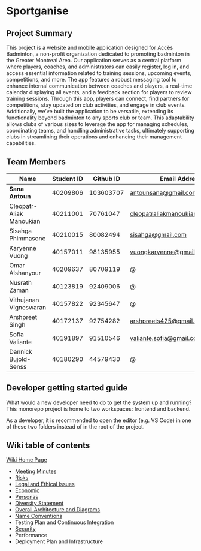 # Sportganise

## Project Summary
This project is a website and mobile application designed for Accès Badminton, a non-profit organization dedicated to promoting badminton in the Greater Montreal Area. Our application serves as a central platform where players, coaches, and administrators can easily register, log in, and access essential information related to training sessions, upcoming events, competitions, and more. The app features a robust messaging tool to enhance internal communication between coaches and players, a real-time calendar displaying all events, and a feedback section for players to review training sessions. Through this app, players can connect, find partners for competitions, stay updated on club activities, and engage in club events. Additionally, we’ve built the application to be versatile, extending its functionality beyond badminton to any sports club or team. This adaptability allows clubs of various sizes to leverage the app for managing schedules, coordinating teams, and handling administrative tasks, ultimately supporting clubs in streamlining their operations and enhancing their management capabilities.

## Team Members
| Name           | Student ID     | Github ID      | Email Address  |
|----------------|----------------|----------------|----------------|
| **Sana Antoun**| 40209806       | 103603707      | antounsana@gmail.com |
| Cleopatr-Aliak Manoukian  | 40211001  | 70761047  | cleopatraliakmanoukian@gmail.com |
| Sisahga Phimmasone  |40210015  | 80082494  | sisahga@gmail.com  |
|Karyenne Vuong  | 40157011 | 98135955  | vuongkaryenne@gmail.com  |
| Omar Alshanyour  | 40209637  | 80709119  | @  |
| Nusrath Zaman  | 40123819| 92409006  | @  |
| Vithujanan Vigneswaran  | 40157822  | 92345647  | @  |
| Arshpreet Singh    | 40172137  | 92754282  | arshpreets425@gmail.com  |
| Sofia Valiante  | 40191897  | 91510546  | valiante.sofia@gmail.com  |
| Dannick Bujold-Senss  | 40180290 | 44579430 | @ |

## Developer getting started guide
What would a new developer need to do to get the system up and running?
This monorepo project is home to two workspaces: frontend and backend.

As a developer, it is recommended to open the editor (e.g. VS Code) in one of these
two folders instead of in the root of the project.

## Wiki table of contents
[Wiki Home Page](https://github.com/Sisahga/Sportganise/wiki)
* [Meeting Minutes](https://github.com/Sisahga/Sportganise/wiki/Meeting-Minutes)
* [Risks](https://github.com/Sisahga/Sportganise/wiki/Risks)
* [Legal and Ethical Issues](https://github.com/Sisahga/Sportganise/wiki/Legal-and-Ethical-Issues)
* [Economic](https://github.com/Sisahga/Sportganise/wiki/Economic)
* [Personas](https://github.com/Sisahga/Sportganise/wiki/Personas)
* [Diversity Statement](https://github.com/Sisahga/Sportganise/wiki/Diversity-Statement)
* [Overall Architecture and Diagrams](https://github.com/Sisahga/Sportganise/wiki/Overall-Architecture-and-Diagrams#database-schema-)
* [Name Conventions](https://github.com/Sisahga/Sportganise/wiki/Name-Conventions)
* Testing Plan and Continuous Integration
* [Security](https://github.com/Sisahga/Sportganise/wiki/Security)
* Performance
* Deployment Plan and Infrastructure
